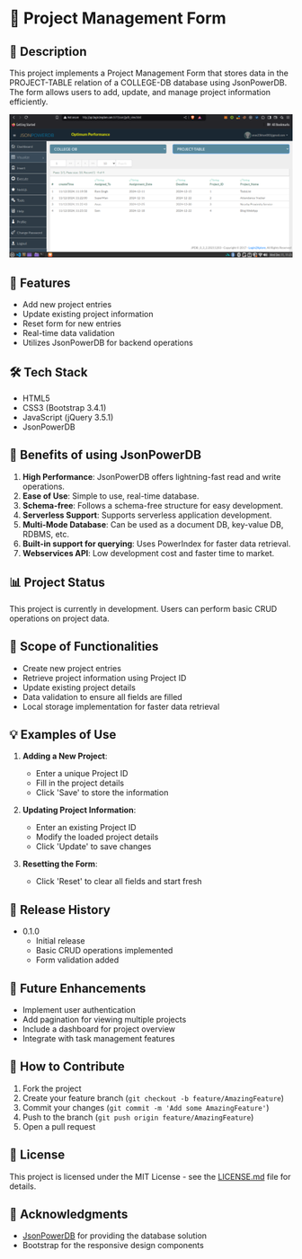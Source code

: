 # 🚀 Project Management Form

## 📝 Description

This project implements a Project Management Form that stores data in the PROJECT-TABLE relation of a COLLEGE-DB database using JsonPowerDB. The form allows users to add, update, and manage project information efficiently.

![Project Management Form](mini-project.png)

## 🌟 Features

- Add new project entries
- Update existing project information
- Reset form for new entries
- Real-time data validation
- Utilizes JsonPowerDB for backend operations

## 🛠️ Tech Stack

- HTML5
- CSS3 (Bootstrap 3.4.1)
- JavaScript (jQuery 3.5.1)
- JsonPowerDB

## 🔑 Benefits of using JsonPowerDB

1. **High Performance**: JsonPowerDB offers lightning-fast read and write operations.
2. **Ease of Use**: Simple to use, real-time database.
3. **Schema-free**: Follows a schema-free structure for easy development.
4. **Serverless Support**: Supports serverless application development.
5. **Multi-Mode Database**: Can be used as a document DB, key-value DB, RDBMS, etc.
6. **Built-in support for querying**: Uses PowerIndex for faster data retrieval.
7. **Webservices API**: Low development cost and faster time to market.

## 📊 Project Status

This project is currently in development. Users can perform basic CRUD operations on project data.

## 🚦 Scope of Functionalities

- Create new project entries
- Retrieve project information using Project ID
- Update existing project details
- Data validation to ensure all fields are filled
- Local storage implementation for faster data retrieval

## 💡 Examples of Use

1. **Adding a New Project**:
   - Enter a unique Project ID
   - Fill in the project details
   - Click 'Save' to store the information

2. **Updating Project Information**:
   - Enter an existing Project ID
   - Modify the loaded project details
   - Click 'Update' to save changes

3. **Resetting the Form**:
   - Click 'Reset' to clear all fields and start fresh

## 📅 Release History

- 0.1.0
  - Initial release
  - Basic CRUD operations implemented
  - Form validation added

## 🔮 Future Enhancements

- Implement user authentication
- Add pagination for viewing multiple projects
- Include a dashboard for project overview
- Integrate with task management features

## 🤝 How to Contribute

1. Fork the project
2. Create your feature branch (`git checkout -b feature/AmazingFeature`)
3. Commit your changes (`git commit -m 'Add some AmazingFeature'`)
4. Push to the branch (`git push origin feature/AmazingFeature`)
5. Open a pull request

## 📜 License

This project is licensed under the MIT License - see the [LICENSE.md](LICENSE.md) file for details.

## 🙏 Acknowledgments

- [JsonPowerDB](https://login2explore.com/jpdb/) for providing the database solution
- Bootstrap for the responsive design components
